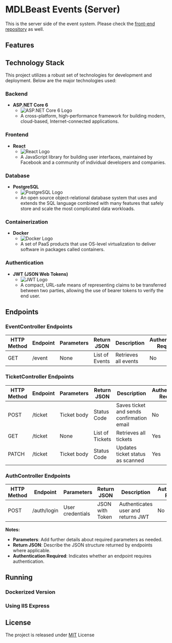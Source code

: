 # MDLBeast Events (Server)

This is the server side of the event system. Please check the [front-end repository](https://github.com/RamiB1234/mdlbeast-events-front) as well.

## Features

## Technology Stack

This project utilizes a robust set of technologies for development and deployment. Below are the major technologies used:

### Backend
- **ASP.NET Core 6**
  - ![ASP.NET Core 6 Logo](URL_TO_ASPNET_CORE_LOGO)
  - A cross-platform, high-performance framework for building modern, cloud-based, Internet-connected applications.

### Frontend
- **React**
  - ![React Logo](URL_TO_REACT_LOGO)
  - A JavaScript library for building user interfaces, maintained by Facebook and a community of individual developers and companies.

### Database
- **PostgreSQL**
  - ![PostgreSQL Logo](URL_TO_POSTGRESQL_LOGO)
  - An open source object-relational database system that uses and extends the SQL language combined with many features that safely store and scale the most complicated data workloads.

### Containerization
- **Docker**
  - ![Docker Logo](URL_TO_DOCKER_LOGO)
  - A set of PaaS products that use OS-level virtualization to deliver software in packages called containers.

### Authentication
- **JWT (JSON Web Tokens)**
  - ![JWT Logo](URL_TO_JWT_LOGO)
  - A compact, URL-safe means of representing claims to be transferred between two parties, allowing the use of bearer tokens to verify the end user.


## Endpoints

### EventController Endpoints

| HTTP Method | Endpoint | Parameters | Return JSON   | Description          | Authentication Required |
|-------------|----------|------------|---------------|----------------------|-------------------------|
| GET         | /event   | None       | List of Events| Retrieves all events | No                      |

### TicketController Endpoints

| HTTP Method | Endpoint | Parameters  | Return JSON | Description                                | Authentication Required |
|-------------|----------|-------------|-------------|--------------------------------------------|-------------------------|
| POST        | /ticket  | Ticket body | Status Code | Saves ticket and sends confirmation email  | No                      |
| GET         | /ticket  | None        | List of Tickets | Retrieves all tickets                   | Yes                     |
| PATCH       | /ticket  | Ticket body | Status Code | Updates ticket status as scanned           | Yes                     |

### AuthController Endpoints

| HTTP Method | Endpoint   | Parameters       | Return JSON      | Description                         | Authentication Required |
|-------------|------------|------------------|------------------|-------------------------------------|-------------------------|
| POST        | /auth/login| User credentials | JSON with Token  | Authenticates user and returns JWT  | No                      |

**Notes:**
- **Parameters**: Add further details about required parameters as needed.
- **Return JSON**: Describe the JSON structure returned by endpoints where applicable.
- **Authentication Required**: Indicates whether an endpoint requires authentication.


## Running 

### Dockerized Version

### Using IIS Express

## License
The project is released under [MIT](https://github.com/RamiB1234/mdlbeast-events-server/blob/master/LICENSE) License
